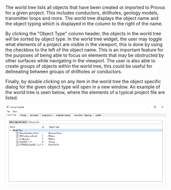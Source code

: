 The world tree lists all objects that have been created or imported to Provus for a given project. This includes conductors, drillholes, geology models, transmitter loops and more. The world tree displays the object name and the object typing which is displayed in the column to the right of the name. 

By clicking the "Object Type" column header, the objects in the world tree will be sorted by object type. In the world tree widget, the user may toggle what elements of a project are visible in the viewport, this is done by using the checkbox to the left of the object name. This is an important feature for the purposes of being able to focus on elements that may be obstructed by other surfaces while navigating in the viewport. The user is also able to create groups of objects within the world tree, this could be useful for delineating between groups of drillholes or conductors. 

Finally, by double clicking on any item in the world tree the object specific dialog for the given object type will open in a new window. An example of the world tree is seen below, where the elements of a typical project file are listed.

![The world tree widget of the Provus console](../images/console.png)
